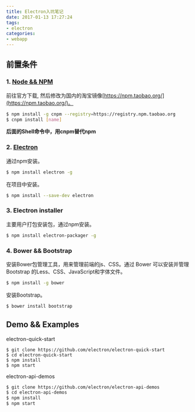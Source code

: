 ```yaml
---
title: Electron入坑笔记
date: 2017-01-13 17:27:24
tags:
- electron
categories:
- webapp
---
```


## 前置条件
### 1. [Node && NPM](http://nodejs.org/)

前往官方下载, 然后修改为国内的淘宝镜像[https://npm.taobao.org/](https://npm.taobao.org/)。
```bash
$ npm install -g cnpm --registry=https://registry.npm.taobao.org
$ cnpm install [name]
```
**后面的Shell命令中，用cnpm替代npm**
<!-- more -->

### 2. [Electron](http://electron.atom.io/)
通过npm安装。
```bash
$ npm install electron -g
```
在项目中安装。
```bash
$ npm install --save-dev electron
```
<!-- more -->
### 3. Electron installer
主要用户打包安装包，通过npm安装。
```bash
$ npm install electron-packager -g
```

### 4. Bower && Bootstrap
安装Bower包管理工具，用来管理前端的js、CSS。通过 Bower 可以安装并管理 Bootstrap 的Less、CSS、JavaScript和字体文件。
```bash
$ npm install -g bower
```
安装Bootstrap。
```bash
$ bower install bootstrap  
```

## Demo && Examples
electron-quick-start
```
$ git clone https://github.com/electron/electron-quick-start
$ cd electron-quick-start
$ npm install
$ npm start
```

electron-api-demos
```bash
$ git clone https://github.com/electron/electron-api-demos
$ cd electron-api-demos
$ npm install
$ npm start
```
